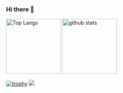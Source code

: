 ### Hi there 👋

<!--
**YYtech15/YYtech15** is a ✨ _special_ ✨ repository because its `README.md` (this file) appears on your GitHub profile.

Here are some ideas to get you started:

- 🔭 I’m currently working on ...
- 🌱 I’m currently learning ...
- 👯 I’m looking to collaborate on ...
- 🤔 I’m looking for help with ...
- 💬 Ask me about ...
- 📫 How to reach me: ...
- 😄 Pronouns: ...
- ⚡ Fun fact: ...
-->
<p align="left"> 
  <img alt="Top Langs" height="150px" src="https://github-readme-stats.vercel.app/api/top-langs/?username=YYtech15&layout=compact&show_icons=true&theme=dark" />
  <img alt="github stats" height="150px" src="https://github-readme-stats.vercel.app/api?username=YYtech15&theme=dark&show_icons=true&count_private=true" />
</p>

[![trophy](https://github-profile-trophy.vercel.app/?username=YYtech15&theme=onedark)](https://github.com/ryo-ma/github-profile-trophy)
![](https://github-readme-streak-stats.herokuapp.com/?user=YYtech15&theme=dark)
